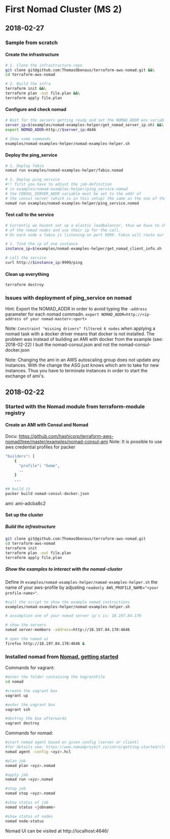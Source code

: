 # First Nomad Cluster (MS 2)

## 2018-02-27

### Sample from scratch

#### Create the infrastructure

```bash
# 1. Clone the infrastructure-repo
git clone git@github.com:ThomasObenaus/terraform-aws-nomad.git &&\
cd terraform-aws-nomad

# 2. Build the infra
terraform init &&\
terraform plan -out file.plan &&\
terraform apply file.plan
```

#### Configure and check nomad

```bash
# Wait for the servers getting ready and set the NOMAD_ADDR env variable
server_ip=$(examples/nomad-examples-helper/get_nomad_server_ip.sh) &&\
export NOMAD_ADDR=http://$server_ip:4646

# Show some commands
examples/nomad-examples-helper/nomad-examples-helper.sh
```

#### Deploy the ping_service

```bash
# 1. Deploy fabio
nomad run examples/nomad-examples-helper/fabio.nomad

# 2. Deploy ping_service
#!! first you have to adjust the job-definition
# in examples/nomad-examples-helper/ping_service.nomad
# the CONSUL_SERVER_ADDR variable must be set to the addr of
# the consul server (which is in this setup) the same as the one of the nomad-server
nomad run examples/nomad-examples-helper/ping_service.nomad
```

#### Test call to the service

```bash
# Currently we havent set up a elastic loadbalancer, thus we have to chose one
# of the nomad nodes and use their ip for the call.
# On each node a fabio is listening on port 9999. Fabio will route our /ping call to the ping_service.

# 1. find the ip of one instance
instance_ip=$(examples/nomad-examples-helper/get_nomad_client_info.sh | awk '!/INSTANCE/{print $1}' | head -n 1)

# call the service
curl http://$instance_ip:9999/ping
```

#### Clean up everything

```bash
terraform destroy
```

### Issues with deployment of ping_service on nomad

Hint: Export the NOMAD_ADDR in order to avoid typing the ```-address``` parameter for each nomad commadn. ```export NOMAD_ADDR=http://<ip-address of your nomad-master>:<port>```

Note: ```Constraint "missing drivers" filtered 6 nodes``` when applying a nomad task with a docker driver means that docker is not installed. The problem was instead of building an AMI with docker from the example (see: 2018-02-22) I buit the nomad-consul.json and not the nomad-consul-docker.json

Note: Changing the ami in an AWS autoscaling group does not update any instances. With the change the ASG just knows which ami to take for new instances. Thus you have to terminate instances in order to start the exchange of ami's.


## 2018-02-22

### Started with the Nomad module from terraform-module registry

#### Create an AMI with Consul and Nomad

Docu: https://github.com/hashicorp/terraform-aws-nomad/tree/master/examples/nomad-consul-ami
Note: It is possible to use aws credential profiles for packer

```bash
"builders": [
    {
      "profile": "home",
      ..
    }
    ...
```

```bash
## build it
packer build nomad-consul-docker.json
```

ami: ami-adcba8c2

#### Set up the cluster

##### Build the infrastructure

```bash
git clone git@github.com:ThomasObenaus/terraform-aws-nomad.git
cd terraform-aws-nomad
terraform init
terraform plan -out file.plan
terraform apply file.plan
```

##### Show the examples to interact with the nomad-cluster

Define in ```examples/nomad-examples-helper/nomad-examples-helper.sh``` the name of your aws-profile by adjusting ```readonly AWS_PROFILE_NAME="<your profile-name>"```.

```bash
#call the script to show the example nomad instructions
examples/nomad-examples-helper/nomad-examples-helper.sh

# assumption one of your nomad server ip's is: 18.197.84.170

# show the servers
nomad server-members -address=http://18.197.84.170:4646

# open the nomad ui
firefox http://18.197.84.170:4646 &
```

### Installed nomad from [Nomad, getting started](https://www.nomadproject.io/intro/getting-started/install.html)

Commands for vagrant:

```bash
#enter the folder containing the VagrantFile
cd nomad

#create the vagrant box
vagrant up

#enter the vagrant box
vagrant ssh

#destroy the box afterwards
vagrant destroy
```

Commands for nomad:

```bash
#start nomad agent based on given config (server or client)
#for details see: https://www.nomadproject.io/intro/getting-started/cluster.html
nomad agent -config <xyz>.hcl

#plan job
nomad plan <xyz>.nomad

#apply job
nomad run <xyz>.nomad

#stop job
nomad stop <xyz>.nomad

#show status of job
nomad status <jobname>

#show status of nodes
nomad node-status
```

Nomad UI can be visited at http://localhost:4646/